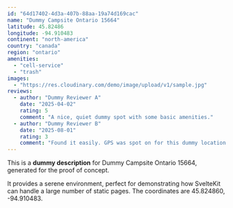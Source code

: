 ```yaml
---
id: "64d17402-4d3a-407b-88aa-19a74d169cac"
name: "Dummy Campsite Ontario 15664"
latitude: 45.82486
longitude: -94.910483
continent: "north-america"
country: "canada"
region: "ontario"
amenities:
  - "cell-service"
  - "trash"
images:
  - "https://res.cloudinary.com/demo/image/upload/v1/sample.jpg"
reviews:
  - author: "Dummy Reviewer A"
    date: "2025-04-02"
    rating: 5
    comment: "A nice, quiet dummy spot with some basic amenities."
  - author: "Dummy Reviewer B"
    date: "2025-08-01"
    rating: 3
    comment: "Found it easily. GPS was spot on for this dummy location."
---
```


This is a **dummy description** for Dummy Campsite Ontario 15664, generated for the proof of concept.

It provides a serene environment, perfect for demonstrating how SvelteKit can handle a large number of static pages. The coordinates are 45.824860, -94.910483.
